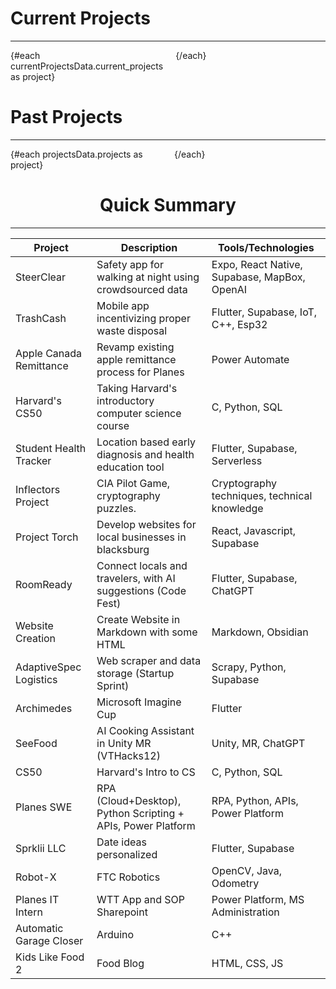 
# Current Projects
---

<script>
import currentProjectsData from "$lib/../jsons/current_projects.json";
import CurrentCard from "$lib/components/CurrentCard.svelte";
import projectsData from "$lib/../jsons/projects.json";
import ProjectCard from "$lib/components/ProjectCard.svelte";
</script>

<div class="current-grid" style="display: grid; grid-template-columns: repeat(2, 1fr); gap: 20px; max-width: 800px; margin: 0 auto;">
  {#each currentProjectsData.current_projects as project}
	<CurrentCard
	  title={project.title}
	  description={project.description}
	/>
  {/each}
</div>

###

# Past Projects
---


<!--
<style>
	.masonry-grid {
		display: grid;
		grid-template-columns: repeat(auto-fill, minmax(250px, 1fr));
		gap: 12px;
		padding: 12px;
		grid-auto-flow: dense;
		grid-auto-rows: min-content;
	}

	@media (min-width: 768px) {
		.masonry-grid {
			grid-template-columns: repeat(3, 1fr);
		}
	}

	@media (min-width: 1200px) {
		.masonry-grid {
			grid-template-columns: repeat(4, 1fr);
		}
	}
</style>
-->

<div class="masonry-grid" style="display: grid; grid-template-columns: repeat(2, 1fr); gap: 20px;">
	{#each projectsData.projects as project}
		<ProjectCard
			image={project.image}
			title={project.title} 
			description={project.description}
			shortDescription={project.shortDescription}
			techStack={project.techStack}
			link={project.link}
			size={project.size}
			skills={project.skills}
			additionalImages={project.additionalImages}
			links={project.links}
			date={project.date}
		/>
	{/each}
</div>



<center>

###

# Quick Summary
---

| Project                     | Description                                                  | Tools/Technologies                              |
|-----------------------------|--------------------------------------------------------------|-------------------------------------------------|
SteerClear                   | Safety app for walking at night using crowdsourced data      | Expo, React Native, Supabase, MapBox, OpenAI    |
| TrashCash                    | Mobile app incentivizing proper waste disposal                | Flutter, Supabase, IoT, C++, Esp32              |
| Apple Canada Remittance      | Revamp existing apple remittance process for Planes          | Power Automate                                   |
| Harvard's CS50              | Taking Harvard's introductory computer science course        | C, Python, SQL                                  |
| Student Health Tracker       | Location based early diagnosis and health education tool     | Flutter, Supabase, Serverless                   |
| Inflectors Project           | CIA Pilot Game, cryptography puzzles.                        | Cryptography techniques, technical knowledge    |
| Project Torch                | Develop websites for local businesses in blacksburg          | React, Javascript, Supabase                     |
| RoomReady                    | Connect locals and travelers, with AI suggestions (Code Fest)| Flutter, Supabase, ChatGPT                      |
| Website Creation             | Create Website in Markdown with some HTML                    | Markdown, Obsidian                              |
| AdaptiveSpec Logistics       | Web scraper and data storage (Startup Sprint)                | Scrapy, Python, Supabase                        |
| Archimedes                   | Microsoft Imagine Cup                                        | Flutter                                         |
| SeeFood                      | AI Cooking Assistant in Unity MR (VTHacks12)                 | Unity, MR, ChatGPT                              |
| CS50                         | Harvard's Intro to CS                                        | C, Python, SQL                                  |
| Planes SWE                   | RPA (Cloud+Desktop), Python Scripting + APIs, Power Platform | RPA, Python, APIs, Power Platform               |
| Sprklii LLC                  | Date ideas personalized                                      | Flutter, Supabase                               |
| Robot-X                      | FTC Robotics                                                 | OpenCV, Java, Odometry                          |
| Planes IT Intern             | WTT App and SOP Sharepoint                                   | Power Platform, MS Administration               |
| Automatic Garage Closer      | Arduino                                                      | C++                                             |
| Kids Like Food 2             | Food Blog                                                    | HTML, CSS, JS                                   |
</center>

